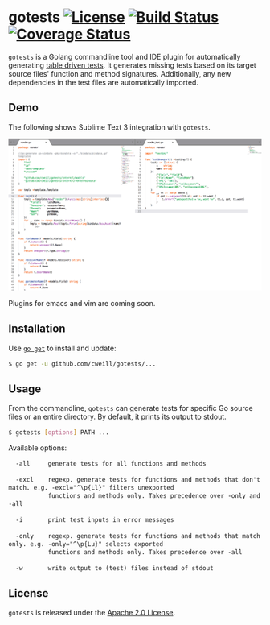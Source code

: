 # gotests [![License](https://img.shields.io/badge/license-Apache%202.0-blue.svg)](https://github.com/cweill/gotests/blob/master/LICENSE) [![Build Status](https://travis-ci.org/cweill/gotests.svg?branch=master)](https://travis-ci.org/cweill/gotests) [![Coverage Status](https://coveralls.io/repos/github/cweill/gotests/badge.svg?branch=master)](https://coveralls.io/github/cweill/gotests?branch=master)

`gotests` is a Golang commandline tool and IDE plugin for automatically generating [table driven tests](https://github.com/golang/go/wiki/TableDrivenTests). It generates missing tests based on its target source files' function and method signatures. Additionally, any new dependencies in the test files are automatically imported.

## Demo

The following shows Sublime Text 3 integration with `gotests`.

![demo](/editors/SublimeText3/gotests.gif)

Plugins for emacs and vim are coming soon.

## Installation

Use [`go get`](https://golang.org/cmd/go/#hdr-Download_and_install_packages_and_dependencies) to install and update:
```sh
$ go get -u github.com/cweill/gotests/...
```

## Usage

From the commandline, `gotests` can generate tests for specific Go source files or an entire directory. By default, it prints its output to stdout.
```sh
$ gotests [options] PATH ...
```
Available options:
```
  -all     generate tests for all functions and methods
  
  -excl    regexp. generate tests for functions and methods that don't match. e.g. -excl="^\p{Ll}" filters unexported
    	   functions and methods only. Takes precedence over -only and -all
    	   
  -i	   print test inputs in error messages
  
  -only    regexp. generate tests for functions and methods that match only. e.g. -only="^\p{Lu}" selects exported 
           functions and methods only. Takes precedence over -all
  
  -w       write output to (test) files instead of stdout
```

## License

`gotests` is released under the [Apache 2.0 License](http://www.apache.org/licenses/LICENSE-2.0).
